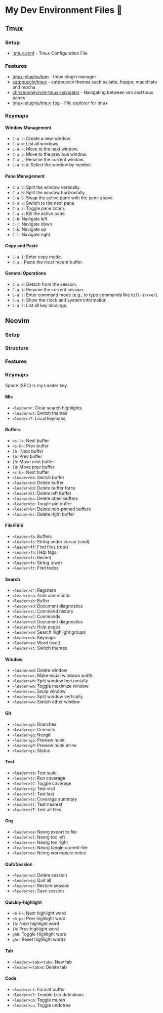 # My Dev Environment Files 🚀

## Tmux

### Setup

- [.tmux.conf](.tmux.conf) - Tmux Configuration File


### Features

- [tmux-plugins/tpm](https://github.com/tmux-plugins/tpm) - tmux plugin manager 
- [catppuccin/tmux](https://github.com/catppuccin/tmux) - catppuccin themes such as latte, frappe, macchiato and mocha
- [christoomey/vim-tmux-navigator](https://github.com/christoomey/vim-tmux-navigator) - Navigating between vim and tmux panes
- [tmux-plugins/tmux-fpp](https://github.com/tmux-plugins/tmux-fpp) - File explorer for tmux 


### Keymaps

#### Window Management

- `C-a c`: Create a new window.
- `C-a w`: List all windows.
- `C-a n`: Move to the next window.
- `C-a p`: Move to the previous window.
- `C-a ,`: Rename the current window.
- `C-a 0-9`: Select the window by number.

#### Pane Management

- `C-a V`: Split the window vertically.
- `C-a H`: Split the window horizontally.
- `C-a S`: Swap the active pane with the pane above.
- `C-a o`: Switch to the next pane.
- `C-a z`: Toggle pane zoom.
- `C-a x`: Kill the active pane.
- `C-h`: Navigate left
- `C-j`: Navigate down
- `C-k`: Navigate up
- `C-l`: Navigate right

#### Copy and Paste

- `C-a [`: Enter copy mode.
- `C-a `: Paste the most recent buffer.

#### General Operations

- `C-a d`: Detach from the session.
- `C-a $`: Rename the current session.
- `C-a :`: Enter command mode (e.g., to type commands like `kill-server`).
- `C-a t`: Show the clock and system information.
- `C-a ?`: List all key bindings.


## Neovim

### Setup


### Structure


### Features


### Keymaps

Space (SPC) is my Leader key.

#### Mix

- `<leader>h`: Clear search highlights
- `<leader>ut`: Switch themes
- `<leader>?`: Local keymaps

#### Buffers

- `<s-l>`: Next buffer
- `<s-h>`: Prev buffer
- `]b:` Next buffer 
- `[b`: Prev buffer 
- `]B`: Move next buffer 
- `]B`: Move prev buffer 
- `<s-b>`: Next buffer 
- `<leader>bb`: Switch buffer
- `<leader>bd`: Delete buffer 
- `<leader>bD`: Delete buffer force
- `<leader>bl`: Delete left buffer
- `<leader>bo`: Delete other buffers 
- `<leader>bp`: Toggle pin buffer 
- `<leader>bP`: Delete non-pinned buffers 
- `<leader>br`: Delete right buffer 

#### File/Find

- `<leader>fb`: Buffers 
- `<leader>fc`: String under cursor (cwd) 
- `<leader>ff`: Find files (root)
- `<leader>fh`: Help tags
- `<leader>fr`: Recent 
- `<leader>fs`: String (cwd) 
- `<leader>ft`: Find todos 

#### Search

- `<leader>s"`: Registers  
- `<leader>sa`: Auto commands  
- `<leader>sb`: Buffer  
- `<leader>sd`: Document diagnostics 
- `<leader>sc`: Command history  
- `<leader>sC`: Commands 
- `<leader>sd`: Document diagnostics 
- `<leader>sh`: Help pages 
- `<leader>sH`: Search highlight groups 
- `<leader>sk`: Keymaps 
- `<leader>sw`: Word (root) 
- `<leader>st`: Switch themes 

#### Window

- `<leader>wd`: Delete window 
- `<leader>we`: Make equal windows width  
- `<leader>wh`: Split window horizontally 
- `<leader>wm`: Toggle maximize window
- `<leader>ws`: Swap window 
- `<leader>wv`: Split window vertically 
- `<leader>ww`: Switch other window 

#### Git

- `<leader>gb`: Branches 
- `<leader>gc`: Commits 
- `<leader>gg`: Neogit 
- `<leader>gp`: Preview hunk
- `<leader>gP`: Preview hunk inline
- `<leader>gs`: Status 

#### Test

- `<leader>ta`: Test suite 
- `<leader>tc`: Run coverage 
- `<leader>tC`: Toggle coverage 
- `<leader>tg`: Test visit 
- `<leader>tl`: Test last 
- `<leader>ts`: Coverage summary 
- `<leader>tt`: Test nearest 
- `<leader>tT`: Test all files 

#### Org

- `<leader>oe`: Neorg export to file  
- `<leader>ol`: Neorg toc left
- `<leader>or`: Neorg toc right
- `<leader>ot`: Neorg tangle current-file
- `<leader>ow`: Neorg workspace notes

#### Quit/Session

- `<leader>qd`: Delete session
- `<leader>qq`: Quit all
- `<leader>qr`: Restore session 
- `<leader>qs`: Save session

#### Quickly-highlight

- `<S-n>`: Next highlight word 
- `<S-p>`: Prev highlight word 
- `]h`: Next highlight word 
- `[h`: Prev highlight word 
- `ghh`: Toggle Highlight word 
- `ghr`: Reset highlight words 

#### Tab

- `<leader><tab><tab>`: New tab
- `<leader><tab>d`: Delete tab 

#### Code

- `<leader>cf`: Format buffer
- `<leader>cl`: Trouble Lsp definitions   
- `<leader>cm`: Toggle muren   
- `<leader>cu`: Toggle undotree 

